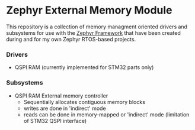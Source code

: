 # Zephyr External Memory Module

This repository is a collection of memory managment oriented drivers and 
subsystems for use with the [Zephyr Framework](https://docs.zephyrproject.org/latest/introduction/index.html) 
that have been created during and for my own Zephyr RTOS-based projects. 

### Drivers
- QSPI RAM (currently implemented for STM32 parts only)

### Subsystems
- QSPI RAM External memory controller
    - Sequentially allocates contiguous memory blocks
    - writes are done in 'indirect' mode 
    - reads can be done in memory-mapped or 'indirect' mode (limitation of
    STM32 QSPI interface)
